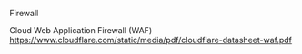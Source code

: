 Firewall

Cloud Web Application Firewall (WAF)
https://www.cloudflare.com/static/media/pdf/cloudflare-datasheet-waf.pdf
